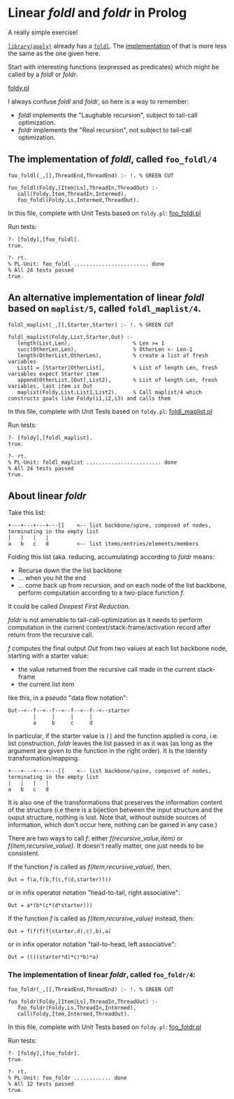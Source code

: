  
# Linear _foldl_ and _foldr_ in Prolog

A really simple exercise!

[`library(apply)`](https://www.swi-prolog.org/pldoc/man?section=apply) already has a
[`foldl`](https://www.swi-prolog.org/pldoc/doc_for?object=foldl/4). The
[implementation](https://www.swi-prolog.org/pldoc/doc/_SWI_/library/apply.pl?show=src#foldl/4)
of that is more less the same as the one given here.

Start with interesting functions (expressed as predicates) which might be called by a _foldl_ or _foldr_.

[foldy.pl](foldy.pl)

I always confuse _foldl_ and _foldr_, so here is a way to remember:

- _foldl_ implements the "Laughable recursion", subject to tail-call optimization.
- _foldr_ implements the "Real recursion", not subject to tail-call optimization.

## The implementation of _foldl_, called `foo_foldl/4`

```logtalk
foo_foldl(_,[],ThreadEnd,ThreadEnd) :- !. % GREEN CUT

foo_foldl(Foldy,[Item|Ls],ThreadIn,ThreadOut) :-
   call(Foldy,Item,ThreadIn,Intermed),
   foo_foldl(Foldy,Ls,Intermed,ThreadOut).
```

In this file, complete with Unit Tests based on `foldy.pl`: [foo_foldl.pl](foo_foldl.pl)

Run tests:

```
?- [foldy],[foo_foldl].
true.

?- rt.
% PL-Unit: foo_foldl ........................ done
% All 24 tests passed
true.
```

## An alternative implementation of linear _foldl_ based on `maplist/5`, called `foldl_maplist/4`.

```logtalk
foldl_maplist(_,[],Starter,Starter) :- !. % GREEN CUT

foldl_maplist(Foldy,List,Starter,Out) :-
   length(List,Len),                    % Len >= 1
   succ(OtherLen,Len),                  % OtherLen <- Len-1
   length(OtherList,OtherLen),          % create a list of fresh variables
   List1 = [Starter|OtherList],         % List of length Len, fresh variables expect Starter item
   append(OtherList,[Out],List2),       % List of length Len, fresh variables, last item is Out
   maplist(Foldy,List,List1,List2).     % Call maplist/4 which constructs goals like Foldy(i1,i2,i3) and calls them
```

In this file, complete with Unit Tests based on `foldy.pl`: [foldl_maplist.pl](foldl_maplist.pl)

Run tests:

```
?- [foldy],[foldl_maplist].
true.

?- rt.
% PL-Unit: foldl_maplist ........................ done
% All 24 tests passed
true.
```

## About linear _foldr_

Take this list:

```
+---+---+---+---[]    <-- list backbone/spine, composed of nodes, terminating in the empty list
|   |   |   |
a   b   c   d         <-- list items/entries/elements/members
```

Folding this list (aka. reducing, accumulating) according to _foldr_ means:

- Recurse down the the list backbone
- ... when you hit the end
- ... come back up from recursion, and on each node of the list backbone, perform computation according to a two-place function _f_.

It could be called _Deepest First Reduction._

_foldr_ is not amenable to tail-call-optimization as it needs to perform computation in the current
context/stack-frame/activation record after return from the recursive call.

_f_ computes the final output _Out_ from two values at each list backbone node, starting with a starter value:

- the value returned from the recursive call made in the current stack-frame
- the current list item

like this, in a pseudo "data flow notation":

```
Out--<--f--<--f--<--f--<--f--<--starter
        |     |     |     |
        a     b     c     d
```

In particular, if the starter value is `[]` and the function applied
is _cons_, i.e. list construction, _foldr_ leaves the list passed in as it was 
(as long as the argument are given to the function in the right order). 
It is the identity transformation/mapping. 

```
+---+---+---+---[]    <-- list backbone/spine, composed of nodes, terminating in the empty list
|   |   |   |
a   b   c   d      
```

It is also one of the transformations that preserves the information content of the structure (i.e there is a 
bijection between the input structure and the ouput structure, nothing is lost. Note that, without outside
sources of information, which don't occur here, nothing can be gained in any case.)

There are two ways to call _f_: either _f(recursive_value,item)_  or _f(item,recursive_value)_. It doesn't
really matter, one just needs to be consistent.

If the function _f_ is called as _f(item,recursive_value)_, then.

```
Out = f(a,f(b,f(c,f(d,starter))))
```

or in infix operator notation "head-to-tail, right associative":

```
Out = a*(b*(c*(d*starter)))   
```

If the function _f_ is called as _f(item,recursive_value)_ instead, then:

```
Out = f(f(f(f(starter,d),c),b),a)
```

or in infix operator notation "tail-to-head, left associative":

```
Out = ((((starter*d)*c)*b)*a)  
```

### The implementation of linear _foldr_, called `foo_foldr/4`:

```logtalk
foo_foldr(_,[],ThreadEnd,ThreadEnd) :- !. % GREEN CUT

foo_foldr(Foldy,[Item|Ls],ThreadIn,ThreadOut) :-
   foo_foldr(Foldy,Ls,ThreadIn,Intermed),
   call(Foldy,Item,Intermed,ThreadOut).
```

In this file, complete with Unit Tests based on `foldy.pl`: [foo_foldr.pl](foo_foldr.pl)

Run tests:

```
?- [foldy],[foo_foldr].
true.

?- rt.
% PL-Unit: foo_foldr ............ done
% All 12 tests passed
true.
```



